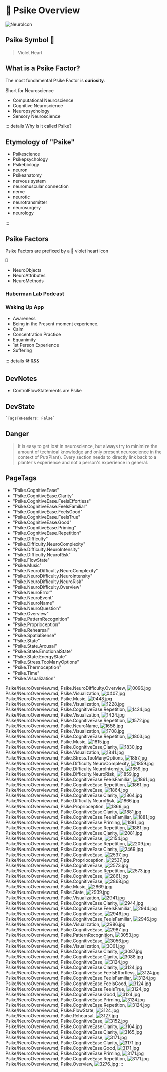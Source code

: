 
# 💜 <neuro>Psike Overview </neuro>

![NeuroIcon](/Psike/Neuro_Icon.png)

## <neuro>Psike Symbol</neuro> 💜

> Violet Heart

## What is a Psike Factor?

The most fundamental Psike Factor is **curiosity**.

Short for Neuroscience

- Computational Neuroscience
- Cognitive Neuroscience
- Neuropsychology
- Sensory Neuroscience

::: details Why is it called <neuro>Psike</neuro>?

## Etymology of "<neuro>Psike</neuro>"

- <neuro>Psike</neuro>science
- <neuro>Psike</neuro>psychology
- <neuro>Psike</neuro>biology
- <neuro>neuro</neuro>n
- <neuro>Psike</neuro>anatomy
- <neuro>nervo</neuro>us system
- <neuro>neuro</neuro>muscular connection
- <neuro>nerve</neuro>
- <neuro>neuro</neuro>tic
- <neuro>neuro</neuro>transmitter
- <neuro>neuro</neuro>surgery
- <neuro>neuro</neuro>logy

:::

## Psike Factors

Psike Factors are prefixed by a 💜 violet heart icon

```py
💜
```

- NeuroObjects
- NeuroAttributes
- NeuroMethods

### Huberman Lab Podcast

### Waking Up App

- Awareness
- Being in the Present moment experience.
- Calm
- Concentration Practice
- Equanimity
- 1st Person Experience
- Suffering

::: details 🛠 <dev>&&&</dev>

## DevNotes

- ControlFlowStatements are Psike

## DevState

```py
`TagsToHeaders: False`
```

## Danger
>
> It is easy to get lost in neuroscience, but always try to minimize the amount of technical knowledge and only present neuroscience in the context of Put(Plant). Every section needs to directly link back to a planter's experience and not a person's experience in general.

<h2>PageTags</h2>

- "Psike.CognitiveEase"
- "Psike.CognitiveEase.Clarity"
- "Psike.CognitiveEase.FeelsEffortless"
- "Psike.CognitiveEase.FeelsFamiliar"
- "Psike.CognitiveEase.FeelsGood"
- "Psike.CognitiveEase.FeelsTrue"
- "Psike.CognitiveEase.Good"
- "Psike.CognitiveEase.Priming"
- "Psike.CognitiveEase.Repetition"
- "Psike.Difficulty"
- "Psike.Difficulty.NeuroComplexity"
- "Psike.Difficulty.NeuroIntensity"
- "Psike.Difficulty.NeuroRisk"
- "Psike.FlowState"
- "Psike.Music"
- "Psike.NeuroDifficulty.NeuroComplexity"
- "Psike.NeuroDifficulty.NeuroIntensity"
- "Psike.NeuroDifficulty.NeuroRisk"
- "Psike.NeuroDifficulty.Overview"
- "Psike.NeuroError"
- "Psike.NeuroEvent"
- "Psike.NeuroName"
- "Psike.NeuroQuestion"
- "Psike.Overview"
- "Psike.PatternRecognition"
- "Psike.Proprioception"
- "Psike.Rehearsal"
- "Psike.SpatialSense"
- "Psike.State"
- "Psike.State.Arousal"
- "Psike.State.EmotionalState"
- "Psike.State.EnergyState"
- "Psike.Stress.TooManyOptions"
- "Psike.Thermoception"
- "Psike.Time"
- "Psike.Visualization"

Psike/NeuroOverview.md, <dev>Psike.NeuroDifficulty.Overview</dev>, ![0096.jpg](/PaperPhoto/0096.jpg)
Psike/NeuroOverview.md, <dev>Psike.Visualization</dev>, ![0407.jpg](/PaperPhoto/0407.jpg)
Psike/NeuroOverview.md, <dev>Psike.Music</dev>, ![0448.jpg](/PaperPhoto/0448.jpg)
Psike/NeuroOverview.md, <dev>Psike.Visualization</dev>, ![1228.jpg](/PaperPhoto/1228.jpg)
Psike/NeuroOverview.md, <dev>Psike.CognitiveEase.Repetition</dev>, ![1424.jpg](/PaperPhoto/1424.jpg)
Psike/NeuroOverview.md, <dev>Psike.Visualization</dev>, ![1424.jpg](/PaperPhoto/1424.jpg)
Psike/NeuroOverview.md, <dev>Psike.CognitiveEase.Repetition</dev>, ![1572.jpg](/PaperPhoto/1572.jpg)
Psike/NeuroOverview.md, <dev>Psike.NeuroName</dev>, ![1658.jpg](/PaperPhoto/1658.jpg)
Psike/NeuroOverview.md, <dev>Psike.Visualization</dev>, ![1708.jpg](/PaperPhoto/1708.jpg)
Psike/NeuroOverview.md, <dev>Psike.CognitiveEase.Repetition</dev>, ![1803.jpg](/PaperPhoto/1803.jpg)
Psike/NeuroOverview.md, <dev>Psike.Music</dev>, ![1815.jpg](/PaperPhoto/1815.jpg)
Psike/NeuroOverview.md, <dev>Psike.CognitiveEase.Clarity</dev>, ![1830.jpg](/PaperPhoto/1830.jpg)
Psike/NeuroOverview.md, <dev>Psike.Visualization</dev>, ![1841.jpg](/PaperPhoto/1841.jpg)
Psike/NeuroOverview.md, <dev>Psike.Stress.TooManyOptions</dev>, ![1857.jpg](/PaperPhoto/1857.jpg)
Psike/NeuroOverview.md, <dev>Psike.Difficulty.NeuroComplexity</dev>, ![1859.jpg](/PaperPhoto/1859.jpg)
Psike/NeuroOverview.md, <dev>Psike.Difficulty.NeuroIntensity</dev>, ![1859.jpg](/PaperPhoto/1859.jpg)
Psike/NeuroOverview.md, <dev>Psike.Difficulty.NeuroRisk</dev>, ![1859.jpg](/PaperPhoto/1859.jpg)
Psike/NeuroOverview.md, <dev>Psike.CognitiveEase.FeelsFamiliar</dev>, ![1861.jpg](/PaperPhoto/1861.jpg)
Psike/NeuroOverview.md, <dev>Psike.CognitiveEase.Repetition</dev>, ![1861.jpg](/PaperPhoto/1861.jpg)
Psike/NeuroOverview.md, <dev>Psike.CognitiveEase</dev>, ![1864.jpg](/PaperPhoto/1864.jpg)
Psike/NeuroOverview.md, <dev>Psike.CognitiveEase.Clarity</dev>, ![1864.jpg](/PaperPhoto/1864.jpg)
Psike/NeuroOverview.md, <dev>Psike.Difficulty.NeuroRisk</dev>, ![1866.jpg](/PaperPhoto/1866.jpg)
Psike/NeuroOverview.md, <dev>Psike.Proprioception</dev>, ![1866.jpg](/PaperPhoto/1866.jpg)
Psike/NeuroOverview.md, <dev>Psike.CognitiveEase.Clarity</dev>, ![1881.jpg](/PaperPhoto/1881.jpg)
Psike/NeuroOverview.md, <dev>Psike.CognitiveEase.FeelsFamiliar</dev>, ![1881.jpg](/PaperPhoto/1881.jpg)
Psike/NeuroOverview.md, <dev>Psike.CognitiveEase.Priming</dev>, ![1881.jpg](/PaperPhoto/1881.jpg)
Psike/NeuroOverview.md, <dev>Psike.CognitiveEase.Repetition</dev>, ![1881.jpg](/PaperPhoto/1881.jpg)
Psike/NeuroOverview.md, <dev>Psike.CognitiveEase.Clarity</dev>, ![2081.jpg](/PaperPhoto/2081.jpg)
Psike/NeuroOverview.md, <dev>Psike.CognitiveEase</dev>, ![2154.jpg](/PaperPhoto/2154.jpg)
Psike/NeuroOverview.md, <dev>Psike.CognitiveEase.Repetition</dev>, ![2209.jpg](/PaperPhoto/2209.jpg)
Psike/NeuroOverview.md, <dev>Psike.CognitiveEase.Clarity</dev>, ![2469.jpg](/PaperPhoto/2469.jpg)
Psike/NeuroOverview.md, <dev>Psike.CognitiveEase</dev>, ![2537.jpg](/PaperPhoto/2537.jpg)
Psike/NeuroOverview.md, <dev>Psike.Proprioception</dev>, ![2537.jpg](/PaperPhoto/2537.jpg)
Psike/NeuroOverview.md, <dev>Psike.CognitiveEase</dev>, ![2573.jpg](/PaperPhoto/2573.jpg)
Psike/NeuroOverview.md, <dev>Psike.CognitiveEase.Repetition</dev>, ![2573.jpg](/PaperPhoto/2573.jpg)
Psike/NeuroOverview.md, <dev>Psike.CognitiveEase</dev>, ![2861.jpg](/PaperPhoto/2861.jpg)
Psike/NeuroOverview.md, <dev>Psike.CognitiveEase</dev>, ![2868.jpg](/PaperPhoto/2868.jpg)
Psike/NeuroOverview.md, <dev>Psike.Music</dev>, ![2869.jpg](/PaperPhoto/2869.jpg)
Psike/NeuroOverview.md, <dev>Psike.State</dev>, ![2939.jpg](/PaperPhoto/2939.jpg)
Psike/NeuroOverview.md, <dev>Psike.Visualization</dev>, ![2941.jpg](/PaperPhoto/2941.jpg)
Psike/NeuroOverview.md, <dev>Psike.CognitiveEase.Clarity</dev>, ![2944.jpg](/PaperPhoto/2944.jpg)
Psike/NeuroOverview.md, <dev>Psike.CognitiveEase.FeelsFamiliar</dev>, ![2944.jpg](/PaperPhoto/2944.jpg)
Psike/NeuroOverview.md, <dev>Psike.CognitiveEase</dev>, ![2946.jpg](/PaperPhoto/2946.jpg)
Psike/NeuroOverview.md, <dev>Psike.CognitiveEase.FeelsFamiliar</dev>, ![2946.jpg](/PaperPhoto/2946.jpg)
Psike/NeuroOverview.md, <dev>Psike.Visualization</dev>, ![2986.jpg](/PaperPhoto/2986.jpg)
Psike/NeuroOverview.md, <dev>Psike.CognitiveEase</dev>, ![2987.jpg](/PaperPhoto/2987.jpg)
Psike/NeuroOverview.md, <dev>Psike.PatternRecognition</dev>, ![3053.jpg](/PaperPhoto/3053.jpg)
Psike/NeuroOverview.md, <dev>Psike.CognitiveEase</dev>, ![3056.jpg](/PaperPhoto/3056.jpg)
Psike/NeuroOverview.md, <dev>Psike.Visualization</dev>, ![3061.jpg](/PaperPhoto/3061.jpg)
Psike/NeuroOverview.md, <dev>Psike.CognitiveEase.Clarity</dev>, ![3087.jpg](/PaperPhoto/3087.jpg)
Psike/NeuroOverview.md, <dev>Psike.CognitiveEase.Clarity</dev>, ![3088.jpg](/PaperPhoto/3088.jpg)
Psike/NeuroOverview.md, <dev>Psike.CognitiveEase</dev>, ![3124.jpg](/PaperPhoto/3124.jpg)
Psike/NeuroOverview.md, <dev>Psike.CognitiveEase.Clarity</dev>, ![3124.jpg](/PaperPhoto/3124.jpg)
Psike/NeuroOverview.md, <dev>Psike.CognitiveEase.FeelsEffortless</dev>, ![3124.jpg](/PaperPhoto/3124.jpg)
Psike/NeuroOverview.md, <dev>Psike.CognitiveEase.FeelsFamiliar</dev>, ![3124.jpg](/PaperPhoto/3124.jpg)
Psike/NeuroOverview.md, <dev>Psike.CognitiveEase.FeelsGood</dev>, ![3124.jpg](/PaperPhoto/3124.jpg)
Psike/NeuroOverview.md, <dev>Psike.CognitiveEase.FeelsTrue</dev>, ![3124.jpg](/PaperPhoto/3124.jpg)
Psike/NeuroOverview.md, <dev>Psike.CognitiveEase.Good</dev>, ![3124.jpg](/PaperPhoto/3124.jpg)
Psike/NeuroOverview.md, <dev>Psike.CognitiveEase.Priming</dev>, ![3124.jpg](/PaperPhoto/3124.jpg)
Psike/NeuroOverview.md, <dev>Psike.CognitiveEase.Repetition</dev>, ![3124.jpg](/PaperPhoto/3124.jpg)
Psike/NeuroOverview.md, <dev>Psike.FlowState</dev>, ![3124.jpg](/PaperPhoto/3124.jpg)
Psike/NeuroOverview.md, <dev>Psike.Rehearsal</dev>, ![3127.jpg](/PaperPhoto/3127.jpg)
Psike/NeuroOverview.md, <dev>Psike.CognitiveEase</dev>, ![3152.jpg](/PaperPhoto/3152.jpg)
Psike/NeuroOverview.md, <dev>Psike.CognitiveEase.Clarity</dev>, ![3164.jpg](/PaperPhoto/3164.jpg)
Psike/NeuroOverview.md, <dev>Psike.CognitiveEase.Clarity</dev>, ![3165.jpg](/PaperPhoto/3165.jpg)
Psike/NeuroOverview.md, <dev>Psike.CognitiveEase</dev>, ![3171.jpg](/PaperPhoto/3171.jpg)
Psike/NeuroOverview.md, <dev>Psike.CognitiveEase.Clarity</dev>, ![3171.jpg](/PaperPhoto/3171.jpg)
Psike/NeuroOverview.md, <dev>Psike.CognitiveEase.Good</dev>, ![3171.jpg](/PaperPhoto/3171.jpg)
Psike/NeuroOverview.md, <dev>Psike.CognitiveEase.Priming</dev>, ![3171.jpg](/PaperPhoto/3171.jpg)
Psike/NeuroOverview.md, <dev>Psike.CognitiveEase.Repetition</dev>, ![3171.jpg](/PaperPhoto/3171.jpg)
Psike/NeuroOverview.md, <dev>Psike.Overview</dev>, ![3276.jpg](/PaperPhoto/3276.jpg)
:::
